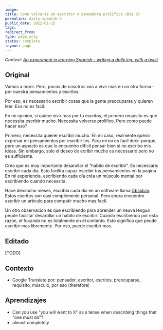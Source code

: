 ```yaml
---
image:
title: Como volverse un escritor y pensadora prolifico (Día 3)
permalink: daily-spanish-3
public_date: 2022-01-15
tags:
redirect_from:
type: page_only
status: complete
layout: page
---
```

*Context: [An experiment in learning Spanish - writing a daily log, with a twist](/daily-spanish)*

## Original

Vamos a morir. Pero, pocos de nosotros van a vivir mas en un otra forma - por nuestra pensamientos y escritos.

Por eso, es necessario escribir cosas que la gente preocuparse y quieren leer. Eso no es facíl.

En mi opiníon, si quiere vivir mas por tu escritos, el primero requisito es que necessita escribir mucho. Necessita volverse prolifico. Pero como puede hacer eso?

Primero, necessita quierer escribir mucho. En mi caso, realmente queiro expresar mi pensamientos por escribir los. Para mi no es facíl decir porque, pero un aspecto es que lo encuentro dificil pensar bien si no escribo mis ideas. Sin embargo, solo el deseo de ecribir mucho es necessario pero no es sufficiente.

Creo que es muy importante desarollar el "habito de escribir". Es necessario escribir cada día. Esto facilita capaz escribir tus pensamientos en la pagina. En mi experiencía, escribiendo cada día créa un músculo mental por escribiendo cuando necessita. 

Hace dieciocho meses, escribía cada día en un software llama [Obsidian](https://obsidian.md). Estos escritos son casí complemente personal. Pero ahora encuentro escribir un artículo para compatir mucho mas facíl.

Un otro observacíon es que escribiendo para aprender un neuva lengua peude facilitar desarollar un habito de escribir. Cuando escribiendo por esta razon, el focando no es totalmente en el contento. Esto significa que peude escribir mas libremente. Por eso, puede escribir mas.



## Editado
[TODO]

	
## Contexto
- Google Translate por: pensador, escritor, escritos, preocuparse, requisito, músculo, por eso (therefore)


## Aprendizajes
- Can you use "you will want to X" as a tense when describing things that "one must do"?
- almost completely
